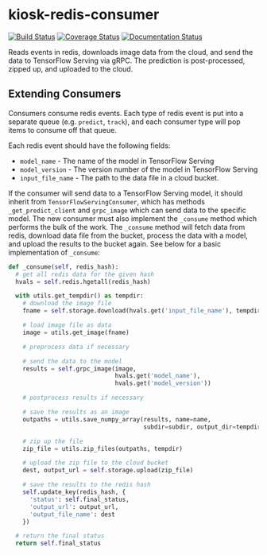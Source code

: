# kiosk-redis-consumer

[![Build Status](https://travis-ci.org/vanvalenlab/kiosk-redis-consumer.svg?branch=master)](https://travis-ci.org/vanvalenlab/kiosk-redis-consumer)
[![Coverage Status](https://coveralls.io/repos/github/vanvalenlab/kiosk-redis-consumer/badge.svg?branch=master)](https://coveralls.io/github/vanvalenlab/kiosk-redis-consumer?branch=master)
[![Documentation Status](https://readthedocs.org/projects/kiosk-redis-consumer/badge/?version=latest)](https://deepcell-kiosk.readthedocs.io/projects/kiosk-redis-consumer/en/latest/?badge=master)

Reads events in redis, downloads image data from the cloud, and send the data to TensorFlow Serving via gRPC.  The prediction is post-processed, zipped up, and uploaded to the cloud.

## Extending Consumers

Consumers consume redis events. Each type of redis event is put into a separate queue (e.g. `predict`, `track`), and each consumer type will pop items to consume off that queue.

Each redis event should have the following fields:

* `model_name` - The name of the model in TensorFlow Serving
* `model_version` - The version number of the model in TensorFlow Serving
* `input_file_name` - The path to the data file in a cloud bucket.

If the consumer will send data to a TensorFlow Serving model, it should inherit from `TensorFlowServingConsumer`, which has methods `_get_predict_client` and `grpc_image` which can send data to the specific model.  The new consumer must also implement the `_consume` method which performs the bulk of the work. The `_consume` method will fetch data from redis, download data file from the bucket, process the data with a model, and upload the results to the bucket again. See below for a basic implementation of `_consume`:

```python
def _consume(self, redis_hash):
  # get all redis data for the given hash
  hvals = self.redis.hgetall(redis_hash)

  with utils.get_tempdir() as tempdir:
    # download the image file
    fname = self.storage.download(hvals.get('input_file_name'), tempdir)

    # load image file as data
    image = utils.get_image(fname)

    # preprocess data if necessary

    # send the data to the model
    results = self.grpc_image(image,
                              hvals.get('model_name'),
                              hvals.get('model_version'))

    # postprocess results if necessary

    # save the results as an image
    outpaths = utils.save_numpy_array(results, name=name,
                                      subdir=subdir, output_dir=tempdir)

    # zip up the file
    zip_file = utils.zip_files(outpaths, tempdir)

    # upload the zip file to the cloud bucket
    dest, output_url = self.storage.upload(zip_file)

    # save the results to the redis hash
    self.update_key(redis_hash, {
      'status': self.final_status,
      'output_url': output_url,
      'output_file_name': dest
    })

  # return the final status
  return self.final_status
```

